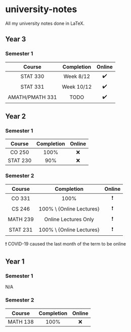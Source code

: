 # university-notes
All my university notes done in LaTeX.

## Year 3
### Semester 1
|     Course      | Completion |       Online       |
| :-------------: | :--------: | :----------------: |
|    STAT 330     | Week 8/12  | :heavy_check_mark: |
|    STAT 331     | Week 10/12 | :heavy_check_mark: |
| AMATH/PMATH 331 |    TODO    | :heavy_check_mark: |

## Year 2
### Semester 1
|  Course  | Completion | Online |
| :------: | :--------: | :----: |
|  CO 250  |    100%    |  :x:   |
| STAT 230 |    90%     |  :x:   |

### Semester 2
|  Course  |        Completion        |          Online          |
| :------: | :----------------------: | :----------------------: |
|  CO 331  |           100%           | :heavy_exclamation_mark: |
|  CS 246  | 100% \ {Online Lectures} | :heavy_exclamation_mark: |
| MATH 239 |   Online Lectures Only   | :heavy_exclamation_mark: |
| STAT 231 | 100% \ {Online Lectures} | :heavy_exclamation_mark: |

:heavy_exclamation_mark: COVID-19 caused the last month of the term to be online

## Year 1
### Semester 1
N/A

### Semester 2
|  Course  | Completion | Online |
| :------: | :--------: | :----: |
| MATH 138 |    100%    |  :x:   |
